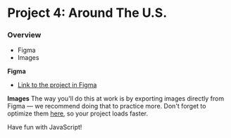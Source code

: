 # Project 4: Around The U.S.
### Overview
* Figma
* Images

**Figma**
* [Link to the project in Figma](https://www.figma.com/file/mUgu8OSHWE0M6p6vfwmdu9/Sprint-4-Around-The-U.S.-desktop-mobile?node-id=0%3A1)

**Images**
The way you'll do this at work is by exporting images directly from Figma — we recommend doing that to practice more. Don't forget to optimize them [here](https://tinypng.com/), so your project loads faster. 

Have fun with JavaScript! 

